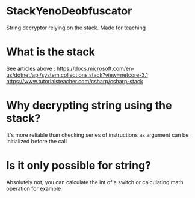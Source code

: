# StackYenoDeobfuscator
 String decryptor relying on the stack. Made for teaching
 
 # What is the stack 
 
 See articles above : 
 https://docs.microsoft.com/en-us/dotnet/api/system.collections.stack?view=netcore-3.1
 https://www.tutorialsteacher.com/csharp/csharp-stack
 
 # Why decrypting string using the stack?
 
 It's more reliable than checking series of instructions as argument can be initialized before the call 

# Is it only possible for string? 

Absolutely not, you can calculate the int of a switch or calculating math operation for example

